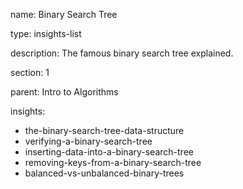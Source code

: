 name: Binary Search Tree

type: insights-list

description: The famous binary search tree explained.

section: 1

parent: Intro to Algorithms

insights:
   - the-binary-search-tree-data-structure
   - verifying-a-binary-search-tree
   - inserting-data-into-a-binary-search-tree
   - removing-keys-from-a-binary-search-tree
   - balanced-vs-unbalanced-binary-trees
